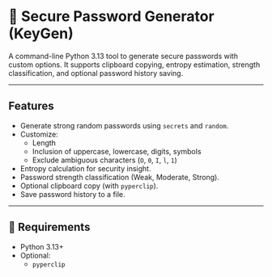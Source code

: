 # 🔐 Secure Password Generator (KeyGen)

A command-line Python 3.13 tool to generate secure passwords with custom options. It supports clipboard copying, entropy estimation, strength classification, and optional password history saving.

---

## Features

- Generate strong random passwords using `secrets` and `random`.
- Customize:
  - Length
  - Inclusion of uppercase, lowercase, digits, symbols
  - Exclude ambiguous characters (`O`, `0`, `I`, `l`, `1`)
- Entropy calculation for security insight.
- Password strength classification (Weak, Moderate, Strong).
- Optional clipboard copy (with `pyperclip`).
- Save password history to a file.

---

## 🔧 Requirements

- Python 3.13+
- Optional:
  - `pyperclip`

